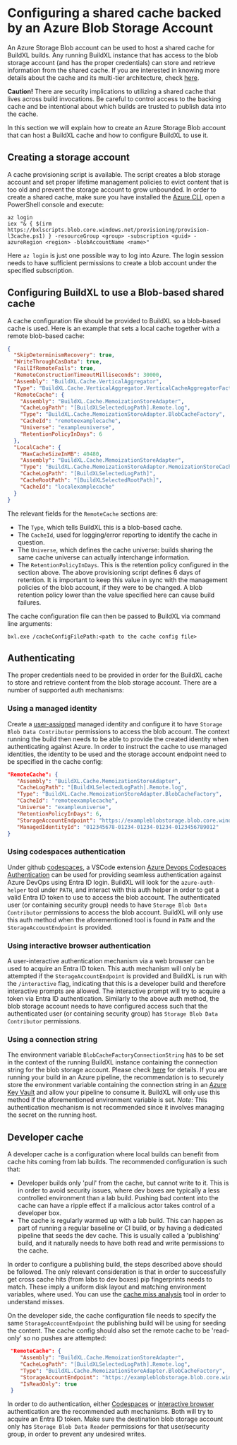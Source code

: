 # Configuring a shared cache backed by an Azure Blob Storage Account

An Azure Storage Blob account can be used to host a shared cache for BuildXL builds. Any running BuildXL instance that has access to the blob storage account (and has the proper credentials) can store and retrieve information from the shared cache. If you are interested in knowing more details about the cache and its multi-tier architecture, check [here](../../Public/Src/Cache/Readme.md).

**Caution!** There are security implications to utilizing a shared cache that lives across build invocations. Be careful to control access to the backing cache and be intentional about which builds are trusted to publish data into the cache.

In this section we will explain how to create an Azure Storage Blob account that can host a BuildXL cache and how to configure BuildXL to use it.

## Creating a storage account
A cache provisioning script is available. The script creates a blob storage account and set proper lifetime management policies to evict content that is too old and prevent the storage account to grow unbounded. In order to create a shared cache, make sure you have installed the [Azure CLI](https://learn.microsoft.com/en-us/cli/azure/install-azure-cli), open a PowerShell console and execute:

```
az login
iex "& { $(irm  https://bxlscripts.blob.core.windows.net/provisioning/provision-l3cache.ps1) } -resourceGroup <group> -subscription <guid> -azureRegion <region> -blobAccountName <name>"
```
Here `az login` is just one possible way to log into Azure. The login session needs to have sufficient permissions to create a blob account under the specified subscription.

## Configuring BuildXL to use a Blob-based shared cache

A cache configuration file should be provided to BuildXL so a blob-based cache is used. Here is an example that sets a local cache together with a remote blob-based cache:

```json
{
  "SkipDeterminismRecovery": true,
  "WriteThroughCasData": true,
  "FailIfRemoteFails": true,
  "RemoteConstructionTimeoutMilliseconds": 30000,
  "Assembly": "BuildXL.Cache.VerticalAggregator",
  "Type": "BuildXL.Cache.VerticalAggregator.VerticalCacheAggregatorFactory",
  "RemoteCache": {
    "Assembly": "BuildXL.Cache.MemoizationStoreAdapter",
    "CacheLogPath": "[BuildXLSelectedLogPath].Remote.log",
    "Type": "BuildXL.Cache.MemoizationStoreAdapter.BlobCacheFactory",
    "CacheId": "remoteexamplecache",
    "Universe": "exampleuniverse",
    "RetentionPolicyInDays": 6
  },
  "LocalCache": {
    "MaxCacheSizeInMB": 40480,
    "Assembly": "BuildXL.Cache.MemoizationStoreAdapter",
    "Type": "BuildXL.Cache.MemoizationStoreAdapter.MemoizationStoreCacheFactory",
    "CacheLogPath": "[BuildXLSelectedLogPath]",
    "CacheRootPath": "[BuildXLSelectedRootPath]",
    "CacheId": "localexamplecache"
  }
}
```

The relevant fields for the `RemoteCache` sections are:
* The `Type`, which tells BuildXL this is a blob-based cache.
* The `CacheId`, used for logging/error reporting to identify the cache in question.
* The `Universe`, which defines the cache universe: builds sharing the same cache universe can actually interchange information.
* The `RetentionPolicyInDays`. This is the retention policy configured in the section above. The above provisioning script defines 6 days of retention. It is important to keep this value in sync with the management policies of the blob account, if they were to be changed. A blob retention policy lower than the value specified here can cause build failures.

The cache configuration file can then be passed to BuildXL via command line arguments:

`bxl.exe /cacheConfigFilePath:<path to the cache config file>`

 ## Authenticating

The proper credentials need to be provided in order for the BuildXL cache to store and retrieve content from the blob storage account. There are a number of supported auth mechanisms:

### Using a managed identity
 Create a [user-assigned](https://learn.microsoft.com/en-us/azure/active-directory/managed-identities-azure-resources/how-manage-user-assigned-managed-identities) managed identity and configure it to have `Storage Blob Data Contributor` permissions to access the blob account. The context running the build then needs to be able to provide the created identity when authenticating against Azure. In order to instruct the cache to use managed identities, the identity to be used and the storage account endpoint need to be specified in the cache config:


 ```json
 "RemoteCache": {
    "Assembly": "BuildXL.Cache.MemoizationStoreAdapter",
    "CacheLogPath": "[BuildXLSelectedLogPath].Remote.log",
    "Type": "BuildXL.Cache.MemoizationStoreAdapter.BlobCacheFactory",
    "CacheId": "remoteexamplecache",
    "Universe": "exampleuniverse",
    "RetentionPolicyInDays": 6,
    "StorageAccountEndpoint": "https://exampleblobstorage.blob.core.windows.net",
    "ManagedIdentityId": "012345678-01234-01234-01234-0123456789012"
 }
 ```

### Using codespaces authentication
Under github [codespaces](https://github.com/features/codespaces), a VSCode extension [Azure Devops Codespaces Authentication](https://github.com/microsoft/ado-codespaces-auth/) can be used for providing seamless authentication against Azure DevOps using Entra ID login. BuildXL will look for the `azure-auth-helper` tool under `PATH`, and interact with this auth helper in order to get a valid Entra ID token to use to access the blob account. The authenticated user (or containing security group) needs to have `Storage Blob Data Contributor` permissions to access the blob account. BuildXL will only use this auth method when the aforementioned tool is found in `PATH` and the `StorageAccountEndpoint` is provided.

### Using interactive browser authentication
A user-interactive authentication mechanism via a web browser can be used to acquire an Entra ID token. This auth mechanism will only be attempted if the `StorageAccountEndpoint` is provided and BuildXL is run with the `/interactive` flag, indicating that this is a developer build and therefore interactive prompts are allowed. The interactive prompt will try to acquire a token via Entra ID authentication. Similarly to the above auth method, the blob storage account needs to have configured access such that the authenticated user (or containing security group) has `Storage Blob Data Contributor` permissions.

### Using a connection string
The environment variable `BlobCacheFactoryConnectionString` has to be set in the context of the running BuildXL instance containing the connection string for the blob storage account. Please check [here](https://learn.microsoft.com/en-us/azure/storage/common/storage-configure-connection-string) for details. If you are running your build in an Azure pipeline, the recommendation is to securely store the environment variable containing the connection string in an [Azure Key Vault](https://learn.microsoft.com/en-us/azure/key-vault/general/overview) and allow your pipeline to consume it. BuildXL will only use this method if the aforementioned environment variable is set.
*Note*: This authentication mechanism is not recommended since it involves managing the secret on the running host.

## Developer cache
A developer cache is a configuration where local builds can benefit from cache hits coming from lab builds. The recommended configuration is such that:
* Developer builds only 'pull' from the cache, but cannot write to it. This is in order to avoid security issues, where dev boxes are typically a less controlled environment than a lab build. Pushing bad content into the cache can have a ripple effect if a malicious actor takes control of a developer box.
* The cache is regularly warmed up with a lab build. This can happen as part of running a regular baseline or CI build, or by having a dedicated pipeline that seeds the dev cache. This is usually called a 'publishing' build, and it naturally needs to have both read and write permissions to the cache.

In order to configure a publishing build, the steps described above should be followed. The only relevant consideration is that in order to successfully get cross cache hits (from labs to dev boxes) pip fingerprints needs to match. These imply a uniform disk layout and matching environment variables, where used. You can use the [cache miss analysis](Documentation/Wiki/Advanced-Features/Cache-Miss-Analysis.md) tool in order to understand misses.

On the developer side, the cache configuration file needs to specify the same `StorageAccountEndpoint` the publishing build will be using for seeding the content. The cache config should also set the remote cache to be 'read-only' so no pushes are attempted:

```json
 "RemoteCache": {
    "Assembly": "BuildXL.Cache.MemoizationStoreAdapter",
    "CacheLogPath": "[BuildXLSelectedLogPath].Remote.log",
    "Type": "BuildXL.Cache.MemoizationStoreAdapter.BlobCacheFactory",
    "StorageAccountEndpoint": "https://exampleblobstorage.blob.core.windows.net",
    "IsReadOnly": true
 }
 ```
 
In order to do authentication, either [Codespaces](#using-codespaces-authentication) or [interactive browser](#using-interactive-browser-authentication) authentication are the recommended auth mechanisms. Both will try to acquire an Entra ID token. Make sure the destination blob storage account only has `Storage Blob Data Reader` permissions for that user/security group, in order to prevent any undesired writes.